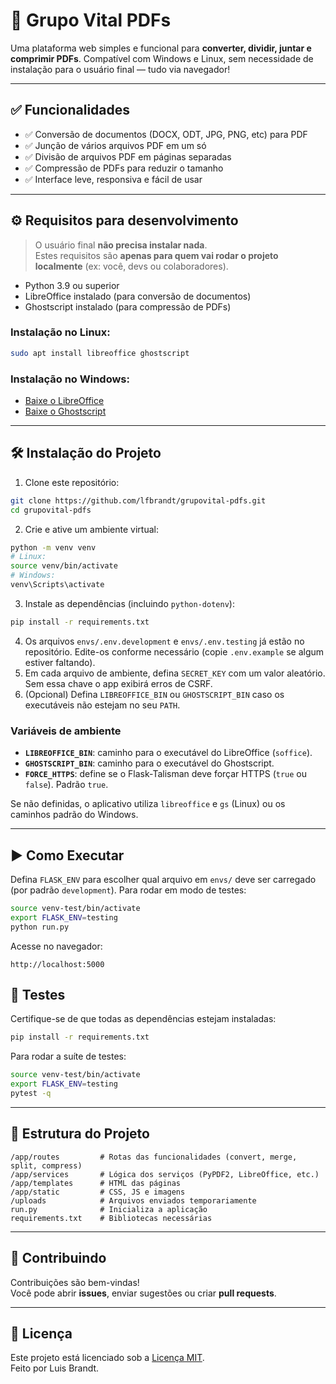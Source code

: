 # 🧩 Grupo Vital PDFs

Uma plataforma web simples e funcional para **converter, dividir, juntar e comprimir PDFs**. Compatível com Windows e Linux, sem necessidade de instalação para o usuário final — tudo via navegador!

---

## ✅ Funcionalidades

- ✅ Conversão de documentos (DOCX, ODT, JPG, PNG, etc) para PDF
- ✅ Junção de vários arquivos PDF em um só
- ✅ Divisão de arquivos PDF em páginas separadas
- ✅ Compressão de PDFs para reduzir o tamanho
- ✅ Interface leve, responsiva e fácil de usar

---

## ⚙️ Requisitos para desenvolvimento

> O usuário final **não precisa instalar nada**.  
> Estes requisitos são **apenas para quem vai rodar o projeto localmente** (ex: você, devs ou colaboradores).

- Python 3.9 ou superior
- LibreOffice instalado (para conversão de documentos)
- Ghostscript instalado (para compressão de PDFs)

### Instalação no Linux:
```bash
sudo apt install libreoffice ghostscript
```

### Instalação no Windows:
- [Baixe o LibreOffice](https://www.libreoffice.org/download/download/)
- [Baixe o Ghostscript](https://www.ghostscript.com/download/gsdnld.html)

---

## 🛠️ Instalação do Projeto

1. Clone este repositório:
```bash
git clone https://github.com/lfbrandt/grupovital-pdfs.git
cd grupovital-pdfs
```

2. Crie e ative um ambiente virtual:
```bash
python -m venv venv
# Linux:
source venv/bin/activate
# Windows:
venv\Scripts\activate
```

3. Instale as dependências (incluindo `python-dotenv`):
```bash
pip install -r requirements.txt
```
4. Os arquivos `envs/.env.development` e `envs/.env.testing` já estão no repositório.
   Edite-os conforme necessário (copie `.env.example` se algum estiver faltando).
5. Em cada arquivo de ambiente, defina `SECRET_KEY` com um valor aleatório. Sem essa chave o app exibirá erros de CSRF.
6. (Opcional) Defina `LIBREOFFICE_BIN` ou `GHOSTSCRIPT_BIN` caso os executáveis
   não estejam no seu `PATH`.

### Variáveis de ambiente

- **`LIBREOFFICE_BIN`**: caminho para o executável do LibreOffice (`soffice`).
- **`GHOSTSCRIPT_BIN`**: caminho para o executável do Ghostscript.
- **`FORCE_HTTPS`**: define se o Flask-Talisman deve forçar HTTPS (`true` ou `false`).
  Padrão `true`.

Se não definidas, o aplicativo utiliza `libreoffice` e `gs` (Linux) ou os
caminhos padrão do Windows.

---

## ▶️ Como Executar


Defina `FLASK_ENV` para escolher qual arquivo em `envs/` deve ser carregado (por padrão `development`).
Para rodar em modo de testes:
```bash
source venv-test/bin/activate
export FLASK_ENV=testing
python run.py
```

Acesse no navegador:

```
http://localhost:5000
```

## 🧪 Testes

Certifique-se de que todas as dependências estejam instaladas:

```bash
pip install -r requirements.txt
```

Para rodar a suíte de testes:

```bash
source venv-test/bin/activate
export FLASK_ENV=testing
pytest -q
```

---

## 📁 Estrutura do Projeto

```
/app/routes         # Rotas das funcionalidades (convert, merge, split, compress)
/app/services       # Lógica dos serviços (PyPDF2, LibreOffice, etc.)
/app/templates      # HTML das páginas
/app/static         # CSS, JS e imagens
/uploads            # Arquivos enviados temporariamente
run.py              # Inicializa a aplicação
requirements.txt    # Bibliotecas necessárias
```

---

## 🤝 Contribuindo

Contribuições são bem-vindas!  
Você pode abrir **issues**, enviar sugestões ou criar **pull requests**.

---

## 📄 Licença

Este projeto está licenciado sob a [Licença MIT](LICENSE).  
Feito por Luis Brandt.
